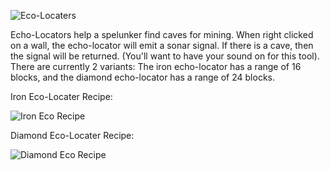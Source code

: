 ![Eco-Locaters](https://i.imgur.com/PZbOh4h.png?1)

Echo-Locators help a spelunker find caves for mining. When right clicked on a wall, the echo-locator will emit a sonar signal. If there is a cave, then the signal will be returned. (You'll want to have your sound on for this tool). There are currently 2 variants: The iron echo-locator has a range of 16 blocks, and the diamond echo-locator has a range of 24 blocks.

Iron Eco-Locater Recipe:

![Iron Eco Recipe](https://i.imgur.com/CUH8fV8.png?1)

Diamond Eco-Locater Recipe:

![Diamond Eco Recipe](https://i.imgur.com/tdCLaWE.png?1)
